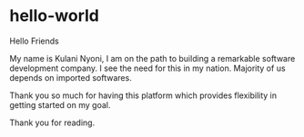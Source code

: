 # hello-world

Hello Friends

My name is Kulani Nyoni, I am on the path to building a remarkable software development company. I see the need for this in my nation. Majority of us depends on imported softwares. 

Thank you so much for having this platform which provides flexibility in getting started on my goal. 

Thank you for reading.
